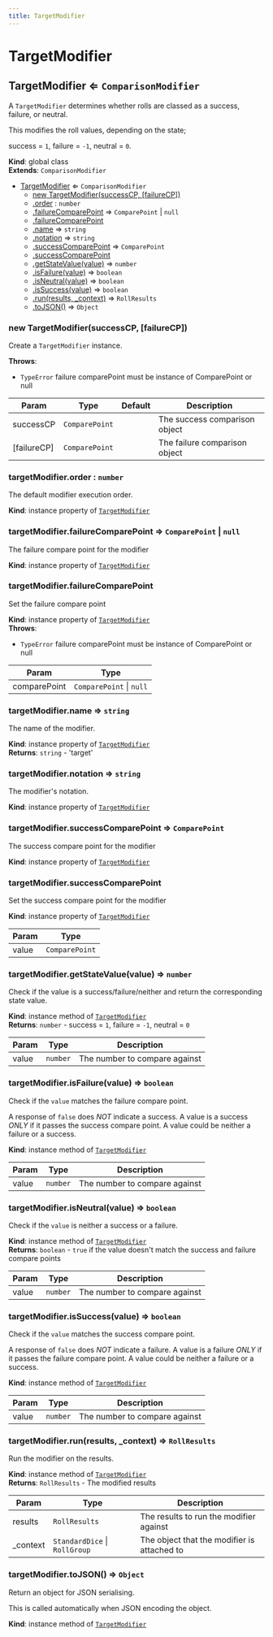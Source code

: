 ```yaml
---
title: TargetModifier
---
```


# TargetModifier

<a name="TargetModifier"></a>

## TargetModifier ⇐ <code>ComparisonModifier</code>
A `TargetModifier` determines whether rolls are classed as a success, failure, or neutral.

This modifies the roll values, depending on the state;

success = `1`, failure = `-1`, neutral = `0`.

**Kind**: global class  
**Extends**: <code>ComparisonModifier</code>  

* [TargetModifier](#TargetModifier) ⇐ <code>ComparisonModifier</code>
    * [new TargetModifier(successCP, [failureCP])](#new_TargetModifier_new)
    * [.order](#TargetModifier+order) : <code>number</code>
    * [.failureComparePoint](#TargetModifier+failureComparePoint) ⇒ <code>ComparePoint</code> \| <code>null</code>
    * [.failureComparePoint](#TargetModifier+failureComparePoint)
    * [.name](#TargetModifier+name) ⇒ <code>string</code>
    * [.notation](#TargetModifier+notation) ⇒ <code>string</code>
    * [.successComparePoint](#TargetModifier+successComparePoint) ⇒ <code>ComparePoint</code>
    * [.successComparePoint](#TargetModifier+successComparePoint)
    * [.getStateValue(value)](#TargetModifier+getStateValue) ⇒ <code>number</code>
    * [.isFailure(value)](#TargetModifier+isFailure) ⇒ <code>boolean</code>
    * [.isNeutral(value)](#TargetModifier+isNeutral) ⇒ <code>boolean</code>
    * [.isSuccess(value)](#TargetModifier+isSuccess) ⇒ <code>boolean</code>
    * [.run(results, _context)](#TargetModifier+run) ⇒ <code>RollResults</code>
    * [.toJSON()](#TargetModifier+toJSON) ⇒ <code>Object</code>

<a name="new_TargetModifier_new"></a>

### new TargetModifier(successCP, [failureCP])
Create a `TargetModifier` instance.

**Throws**:

- <code>TypeError</code> failure comparePoint must be instance of ComparePoint or null


| Param | Type | Default | Description |
| --- | --- | --- | --- |
| successCP | <code>ComparePoint</code> |  | The success comparison object |
| [failureCP] | <code>ComparePoint</code> | <code></code> | The failure comparison object |

<a name="TargetModifier+order"></a>

### targetModifier.order : <code>number</code>
The default modifier execution order.

**Kind**: instance property of [<code>TargetModifier</code>](#TargetModifier)  
<a name="TargetModifier+failureComparePoint"></a>

### targetModifier.failureComparePoint ⇒ <code>ComparePoint</code> \| <code>null</code>
The failure compare point for the modifier

**Kind**: instance property of [<code>TargetModifier</code>](#TargetModifier)  
<a name="TargetModifier+failureComparePoint"></a>

### targetModifier.failureComparePoint
Set the failure compare point

**Kind**: instance property of [<code>TargetModifier</code>](#TargetModifier)  
**Throws**:

- <code>TypeError</code> failure comparePoint must be instance of ComparePoint or null


| Param | Type |
| --- | --- |
| comparePoint | <code>ComparePoint</code> \| <code>null</code> | 

<a name="TargetModifier+name"></a>

### targetModifier.name ⇒ <code>string</code>
The name of the modifier.

**Kind**: instance property of [<code>TargetModifier</code>](#TargetModifier)  
**Returns**: <code>string</code> - 'target'  
<a name="TargetModifier+notation"></a>

### targetModifier.notation ⇒ <code>string</code>
The modifier's notation.

**Kind**: instance property of [<code>TargetModifier</code>](#TargetModifier)  
<a name="TargetModifier+successComparePoint"></a>

### targetModifier.successComparePoint ⇒ <code>ComparePoint</code>
The success compare point for the modifier

**Kind**: instance property of [<code>TargetModifier</code>](#TargetModifier)  
<a name="TargetModifier+successComparePoint"></a>

### targetModifier.successComparePoint
Set the success compare point for the modifier

**Kind**: instance property of [<code>TargetModifier</code>](#TargetModifier)  

| Param | Type |
| --- | --- |
| value | <code>ComparePoint</code> | 

<a name="TargetModifier+getStateValue"></a>

### targetModifier.getStateValue(value) ⇒ <code>number</code>
Check if the value is a success/failure/neither and return the corresponding state value.

**Kind**: instance method of [<code>TargetModifier</code>](#TargetModifier)  
**Returns**: <code>number</code> - success = `1`, failure = `-1`, neutral = `0`  

| Param | Type | Description |
| --- | --- | --- |
| value | <code>number</code> | The number to compare against |

<a name="TargetModifier+isFailure"></a>

### targetModifier.isFailure(value) ⇒ <code>boolean</code>
Check if the `value` matches the failure compare point.

A response of `false` does _NOT_ indicate a success.
A value is a success _ONLY_ if it passes the success compare point.
A value could be neither a failure or a success.

**Kind**: instance method of [<code>TargetModifier</code>](#TargetModifier)  

| Param | Type | Description |
| --- | --- | --- |
| value | <code>number</code> | The number to compare against |

<a name="TargetModifier+isNeutral"></a>

### targetModifier.isNeutral(value) ⇒ <code>boolean</code>
Check if the `value` is neither a success or a failure.

**Kind**: instance method of [<code>TargetModifier</code>](#TargetModifier)  
**Returns**: <code>boolean</code> - `true` if the value doesn't match the success and failure compare points  

| Param | Type | Description |
| --- | --- | --- |
| value | <code>number</code> | The number to compare against |

<a name="TargetModifier+isSuccess"></a>

### targetModifier.isSuccess(value) ⇒ <code>boolean</code>
Check if the `value` matches the success compare point.

A response of `false` does _NOT_ indicate a failure.
A value is a failure _ONLY_ if it passes the failure compare point.
A value could be neither a failure or a success.

**Kind**: instance method of [<code>TargetModifier</code>](#TargetModifier)  

| Param | Type | Description |
| --- | --- | --- |
| value | <code>number</code> | The number to compare against |

<a name="TargetModifier+run"></a>

### targetModifier.run(results, _context) ⇒ <code>RollResults</code>
Run the modifier on the results.

**Kind**: instance method of [<code>TargetModifier</code>](#TargetModifier)  
**Returns**: <code>RollResults</code> - The modified results  

| Param | Type | Description |
| --- | --- | --- |
| results | <code>RollResults</code> | The results to run the modifier against |
| _context | <code>StandardDice</code> \| <code>RollGroup</code> | The object that the modifier is attached to |

<a name="TargetModifier+toJSON"></a>

### targetModifier.toJSON() ⇒ <code>Object</code>
Return an object for JSON serialising.

This is called automatically when JSON encoding the object.

**Kind**: instance method of [<code>TargetModifier</code>](#TargetModifier)  
